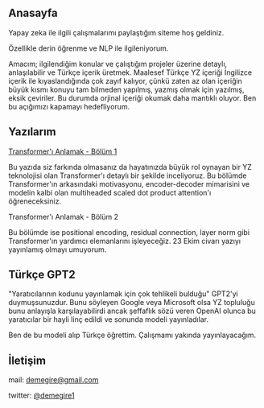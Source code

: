 ## Anasayfa

Yapay zeka ile ilgili çalışmalarımı paylaştığım siteme hoş geldiniz. 

Özellikle derin öğrenme ve NLP ile ilgileniyorum.

Amacım; ilgilendiğim konular ve çalıştığım projeler üzerine detaylı, anlaşılabilir ve Türkçe içerik üretmek. Maalesef Türkçe YZ içeriği İngilizce içerik ile kıyaslandığında çok zayıf kalıyor, çünkü zaten az olan içeriğin büyük kısmı konuyu tam bilmeden yapılmış, yazmış olmak için yazılmış, eksik çeviriler. Bu durumda orjinal içeriği okumak daha mantıklı oluyor. Ben bu açığımızı kapamayı hedefliyorum.

## Yazılarım

[Transformer'ı Anlamak - Bölüm 1](https://medium.com/@demegire/transformer%C4%B1-anlamak-b%C3%B6l%C3%BCm-1-309c401cfdfb)

Bu yazıda siz farkında olmasanız da hayatınızda büyük rol oynayan bir YZ teknolojisi olan Transformer'ı detaylı bir şekilde inceliyoruz. Bu bölümde Transformer'ın arkasındaki motivasyonu, encoder-decoder mimarisini ve modelin kalbi olan multiheaded scaled dot product attention'ı öğreneceksiniz.

Transformer'ı Anlamak - Bölüm 2

Bu bölümde ise positional encoding, residual connection, layer norm gibi Transformer'ın yardımcı elemanlarını işleyeceğiz. 23 Ekim civarı yazıyı yayınlamış olmayı umuyorum.

## Türkçe GPT2

"Yaratıcılarının kodunu yayınlamak için çok tehlikeli bulduğu" GPT2'yi duymuşsunuzdur. Bunu söyleyen Google veya Microsoft olsa YZ topluluğu bunu anlayışla karşılayabilirdi ancak şeffaflık sözü veren OpenAI olunca bu yaratıcılar bir hayli linç edildi ve sonunda modeli yayınladılar.

Ben de bu modeli alıp Türkçe öğrettim. Çalışmamı yakında yayınlayacağım.

## İletişim

mail: demegire@gmail.com

twitter: [@demegire1](https://twitter.com/demegire1)

